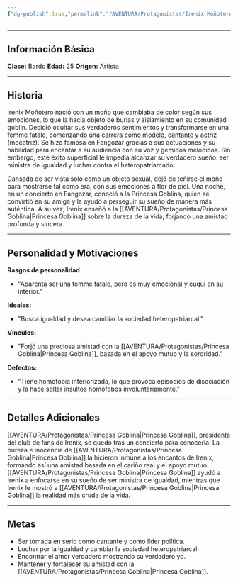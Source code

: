 ```yaml
---
{"dg-publish":true,"permalink":"/AVENTURA/Protagonistas/Irenix Moñotero/","tags":["protagonistas"]}
---
```


***
## Información Básica
**Clase:**   Bardo
**Edad:**   25
**Origen:** Artista

***
## Historia

Irenix Moñotero nació con un moño que cambiaba de color según sus emociones, lo que la hacía objeto de burlas y aislamiento en su comunidad goblin. Decidió ocultar sus verdaderos sentimientos y transformarse en una femme fatale, comenzando una carrera como modelo, cantante y actriz (mocatriz). Se hizo famosa en Fangozar gracias a sus actuaciones y su habilidad para encantar a su audiencia con su voz y gemidos melódicos. Sin embargo, este éxito superficial le impedía alcanzar su verdadero sueño: ser ministra de igualdad y luchar contra el heteropatriarcado.

Cansada de ser vista solo como un objeto sexual, dejó de teñirse el moño para mostrarse tal como era, con sus emociones a flor de piel. Una noche, en un concierto en Fangozar, conoció a la Princesa Goblina, quien se convirtió en su amiga y la ayudó a perseguir su sueño de manera más auténtica. A su vez, Irenix enseñó a la [[AVENTURA/Protagonistas/Princesa Goblina\|Princesa Goblina]] sobre la dureza de la vida, forjando una amistad profunda y sincera.
***
## Personalidad y Motivaciones

**Rasgos de personalidad:**
- "Aparenta ser una femme fatale, pero es muy emocional y cuqui en su interior."

**Ideales:**
- "Busca igualdad y desea cambiar la sociedad heteropatriarcal."

**Vínculos:**
- "Forjó una preciosa amistad con la [[AVENTURA/Protagonistas/Princesa Goblina\|Princesa Goblina]], basada en el apoyo mutuo y la sororidad."

**Defectos:**
- "Tiene homofobia interiorizada, lo que provoca episodios de disociación y la hace soltar insultos homófobos involuntariamente."

***
## Detalles Adicionales
[[AVENTURA/Protagonistas/Princesa Goblina\|Princesa Goblina]], presidenta del club de fans de Irenix, se quedó tras un concierto para conocerla. La pureza e inocencia de [[AVENTURA/Protagonistas/Princesa Goblina\|Princesa Goblina]] la hicieron inmune a los encantos de Irenix, formando así una amistad basada en el cariño real y el apoyo mutuo. [[AVENTURA/Protagonistas/Princesa Goblina\|Princesa Goblina]] ayudó a Irenix a enfocarse en su sueño de ser ministra de igualdad, mientras que Irenix le mostró a [[AVENTURA/Protagonistas/Princesa Goblina\|Princesa Goblina]] la realidad más cruda de la vida.

***
## Metas
- Ser tomada en serio como cantante y como líder política.
- Luchar por la igualdad y cambiar la sociedad heteropatriarcal.
- Encontrar el amor verdadero mostrando su verdadero yo.
- Mantener y fortalecer su amistad con la [[AVENTURA/Protagonistas/Princesa Goblina\|Princesa Goblina]].